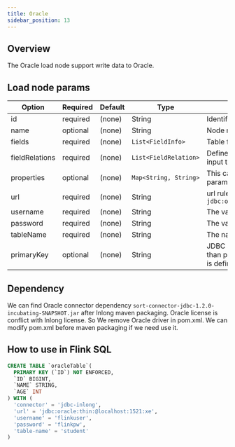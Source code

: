 ```yaml
---
title: Oracle
sidebar_position: 13
---
```

## Overview

The Oracle load node support write data to Oracle.

## Load node params

|  Option | Required  |  Default |  Type | Description  |
|---|---|---|---|---|
|id|required|(none)|String|Identifier for node|
|name|optional|(none)|String|Node name|
|fields|required|(none)|`List<FieldInfo>`|Table fields|
|fieldRelations|required|(none)|`List<FieldRelation>`|Defines the relation between fields from input to output field|
|properties|optional|(none)|`Map<String, String>`|This can set other properties for connector params|
|url|required|(none)|String|url rule is `jdbc:oracle:thin:@localhost:1521:database`|
|username|required|(none)|String|The value of Oracle username to connect|
|password|required|(none)|String|The value of Oracle password to connect|
|tableName|required|(none)|String|The name of Oracle table to connect|
|primaryKey|optional|(none)|String|JDBC sink will use upsert semantics rather than plain INSERT statements if primary key is defined in DDL |

## Dependency

We can find Oracle connector dependency `sort-connector-jdbc-1.2.0-incubating-SNAPSHOT.jar` after Inlong maven packaging.
Oracle license is conflict with Inlong license. So We remove Oracle driver in pom.xml. We can modify pom.xml before maven packaging if we need use it.

## How to use in Flink SQL

```sql
CREATE TABLE `oracleTable`(
  PRIMARY KEY (`ID`) NOT ENFORCED,
  `ID` BIGINT,
  `NAME` STRING,
  `AGE` INT
) WITH (
  'connector' = 'jdbc-inlong',
  'url' = 'jdbc:oracle:thin:@localhost:1521:xe',
  'username' = 'flinkuser',
  'password' = 'flinkpw',
  'table-name' = 'student'
)
```